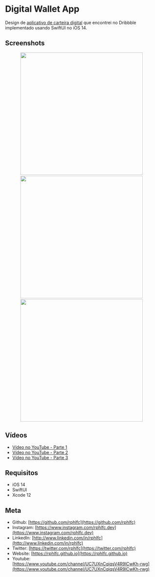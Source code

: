 # Digital Wallet App
Design de [aplicativo de carteira digital](https://dribbble.com/shots/14715739--Exploration-Digital-Wallet-App) que encontrei no Dribbble implementado usando SwiftUI no iOS 14.

## Screenshots
<p align="center">
    <img src="https://user-images.githubusercontent.com/16376748/102000786-a0df1680-3cc9-11eb-9d4c-b313d7d4eb64.png" width="400">&nbsp;
    <img src="https://user-images.githubusercontent.com/16376748/102147736-fe9a6c80-3e49-11eb-8d90-0bfe2eb2edd1.png" width="400">&nbsp;
    <img src="https://user-images.githubusercontent.com/16376748/102560539-36571d80-40b1-11eb-92f4-5c97c2f3fba6.pnge" width="400">&nbsp;
</p>

## Vídeos
- [Vídeo no YouTube - Parte 1](https://youtu.be/bhi-DS8gXjM)
- [Vídeo no YouTube - Parte 2](https://youtu.be/RIK57emkM0c)
- [Vídeo no YouTube - Parte 3](https://youtu.be/fXXHrpMkXso)
 
## Requisitos
- iOS 14
- SwiftUI
- Xcode 12

## Meta
- Github: [https://github.com/rphlfc](https://github.com/rphlfc)
- Instagram: [https://www.instagram.com/rphlfc.dev](https://www.instagram.com/rphlfc.dev)
- LinkedIn: [http://www.linkedin.com/in/rphlfc](http://www.linkedin.com/in/rphlfc)
- Twitter: [https://twitter.com/rphlfc](https://twitter.com/rphlfc)
- Website: [https://rphlfc.github.io](https://rphlfc.github.io)
- Youtube: [https://www.youtube.com/channel/UC7UXnCqiqsV4R9lCwKh-rwg](https://www.youtube.com/channel/UC7UXnCqiqsV4R9lCwKh-rwg)
